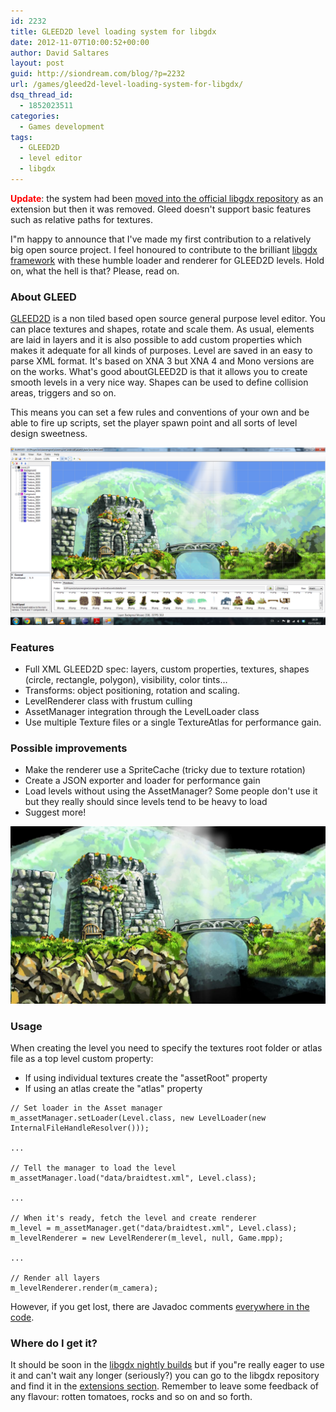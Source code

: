 ```yaml
---
id: 2232
title: GLEED2D level loading system for libgdx
date: 2012-11-07T10:00:52+00:00
author: David Saltares
layout: post
guid: http://siondream.com/blog/?p=2232
url: /games/gleed2d-level-loading-system-for-libgdx/
dsq_thread_id:
  - 1852023511
categories:
  - Games development
tags:
  - GLEED2D
  - level editor
  - libgdx
---
```


<span style="color: #ff0000;">**Update**</span>: the system had been [moved into the official libgdx repository](https://github.com/libgdx/libgdx/tree/master/extensions/gdx-gleed) as an extension but then it was removed. Gleed doesn't support basic features such as relative paths for textures.

I"m happy to announce that I've made my first contribution to a relatively big open source project. I feel honoured to contribute to the brilliant [libgdx framework](https://github.com/libgdx/libgdx) with these humble loader and renderer for GLEED2D levels. Hold on, what the hell is that? Please, read on.

### About GLEED

[GLEED2D](http://gleed2d.codeplex.com/) is a non tiled based open source general purpose level editor. You can place textures and shapes, rotate and scale them. As usual, elements are laid in layers and it is also possible to add custom properties which makes it adequate for all kinds of purposes. Level are saved in an easy to parse XML format. It's based on XNA 3 but XNA 4 and Mono versions are on the works. What's good aboutGLEED2D is that it allows you to create smooth levels in a very nice way. Shapes can be used to define collision areas, triggers and so on.

This means you can set a few rules and conventions of your own and be able to fire up scripts, set the player spawn point and all sorts of level design sweetness.

![gleed-editor.png](/img/wp/gleed-editor.png)


### Features

*   Full XML GLEED2D spec: layers, custom properties, textures, shapes (circle, rectangle, polygon), visibility, color tints…
*   Transforms: object positioning, rotation and scaling.
*   LevelRenderer class with frustum culling
*   AssetManager integration through the LevelLoader class
*   Use multiple Texture files or a single TextureAtlas for performance gain.

### Possible improvements

*   Make the renderer use a SpriteCache (tricky due to texture rotation)
*   Create a JSON exporter and loader for performance gain
*   Load levels without using the AssetManager? Some people don't use it but they really should since levels tend to be heavy to load
*   Suggest more!

![gleed-level-ingame.jpg](/img/wp/gleed-level-ingame.jpg)

### Usage

When creating the level you need to specify the textures root folder or atlas file as a top level custom property:

* If using individual textures create the "assetRoot" property
* If using an atlas create the "atlas" property

```
// Set loader in the Asset manager
m_assetManager.setLoader(Level.class, new LevelLoader(new InternalFileHandleResolver()));

...

// Tell the manager to load the level
m_assetManager.load("data/braidtest.xml", Level.class);

...

// When it's ready, fetch the level and create renderer
m_level = m_assetManager.get("data/braidtest.xml", Level.class);
m_levelRenderer = new LevelRenderer(m_level, null, Game.mpp);

...

// Render all layers
m_levelRenderer.render(m_camera);
```

However, if you get lost, there are Javadoc comments [everywhere in the code](https://github.com/dsaltares/sionengine/tree/master/sionengine/src/com/siondream/engine/gleed).

### Where do I get it?

It should be soon in the [libgdx nightly builds](libgdx.badlogicgames.com/nightlies/) but if you"re really eager to use it and can't wait any longer (seriously?) you can go to the libgdx repository and find it in the [extensions section](https://github.com/libgdx/libgdx/tree/master/extensions/gdx-gleed). Remember to leave some feedback of any flavour: rotten tomatoes, rocks and so on and so forth.
